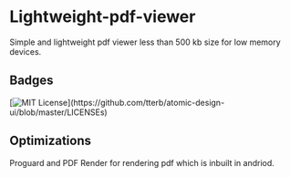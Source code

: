 
# Lightweight-pdf-viewer

Simple and lightweight pdf viewer less than 500 kb size for low memory devices.


## Badges


[![MIT License](https://img.shields.io/apm/l/atomic-design-ui.svg?)](https://github.com/tterb/atomic-design-ui/blob/master/LICENSEs)

  
## Optimizations

Proguard and  PDF Render for rendering pdf which is inbuilt in andriod.
  
